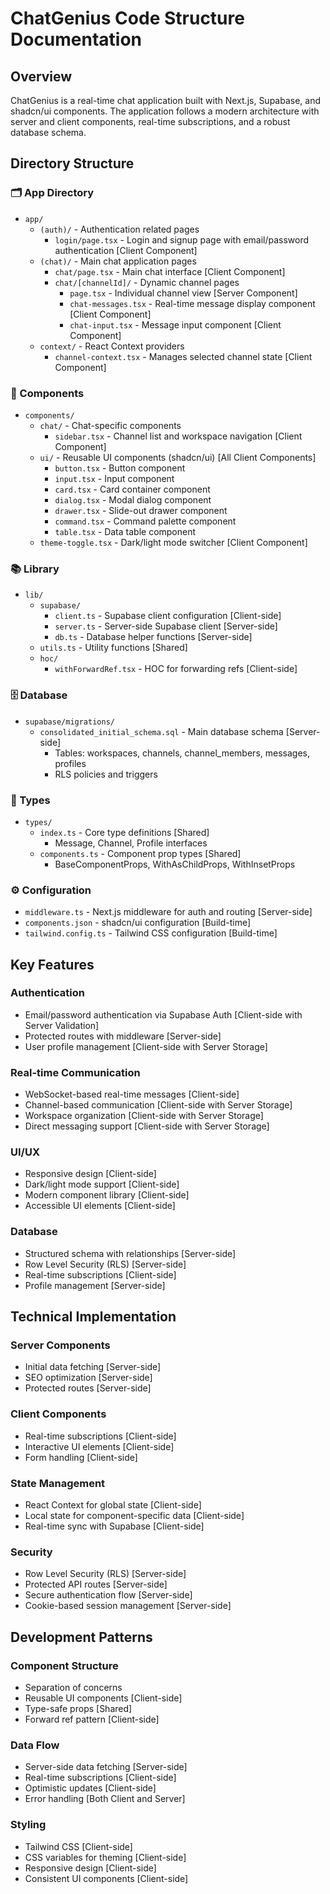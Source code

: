 # ChatGenius Code Structure Documentation

## Overview
ChatGenius is a real-time chat application built with Next.js, Supabase, and shadcn/ui components. The application follows a modern architecture with server and client components, real-time subscriptions, and a robust database schema.

## Directory Structure

### 🗂️ App Directory
- `app/`
  - `(auth)/` - Authentication related pages
    - `login/page.tsx` - Login and signup page with email/password authentication [Client Component]
  - `(chat)/` - Main chat application pages
    - `chat/page.tsx` - Main chat interface [Client Component]
    - `chat/[channelId]/` - Dynamic channel pages
      - `page.tsx` - Individual channel view [Server Component]
      - `chat-messages.tsx` - Real-time message display component [Client Component]
      - `chat-input.tsx` - Message input component [Client Component]
  - `context/` - React Context providers
    - `channel-context.tsx` - Manages selected channel state [Client Component]

### 🧩 Components
- `components/`
  - `chat/` - Chat-specific components
    - `sidebar.tsx` - Channel list and workspace navigation [Client Component]
  - `ui/` - Reusable UI components (shadcn/ui) [All Client Components]
    - `button.tsx` - Button component
    - `input.tsx` - Input component
    - `card.tsx` - Card container component
    - `dialog.tsx` - Modal dialog component
    - `drawer.tsx` - Slide-out drawer component
    - `command.tsx` - Command palette component
    - `table.tsx` - Data table component
  - `theme-toggle.tsx` - Dark/light mode switcher [Client Component]

### 📚 Library
- `lib/`
  - `supabase/`
    - `client.ts` - Supabase client configuration [Client-side]
    - `server.ts` - Server-side Supabase client [Server-side]
    - `db.ts` - Database helper functions [Server-side]
  - `utils.ts` - Utility functions [Shared]
  - `hoc/`
    - `withForwardRef.tsx` - HOC for forwarding refs [Client-side]

### 🗄️ Database
- `supabase/migrations/`
  - `consolidated_initial_schema.sql` - Main database schema [Server-side]
    - Tables: workspaces, channels, channel_members, messages, profiles
    - RLS policies and triggers

### 📝 Types
- `types/`
  - `index.ts` - Core type definitions [Shared]
    - Message, Channel, Profile interfaces
  - `components.ts` - Component prop types [Shared]
    - BaseComponentProps, WithAsChildProps, WithInsetProps

### ⚙️ Configuration
- `middleware.ts` - Next.js middleware for auth and routing [Server-side]
- `components.json` - shadcn/ui configuration [Build-time]
- `tailwind.config.ts` - Tailwind CSS configuration [Build-time]

## Key Features

### Authentication
- Email/password authentication via Supabase Auth [Client-side with Server Validation]
- Protected routes with middleware [Server-side]
- User profile management [Client-side with Server Storage]

### Real-time Communication
- WebSocket-based real-time messages [Client-side]
- Channel-based communication [Client-side with Server Storage]
- Workspace organization [Client-side with Server Storage]
- Direct messaging support [Client-side with Server Storage]

### UI/UX
- Responsive design [Client-side]
- Dark/light mode support [Client-side]
- Modern component library [Client-side]
- Accessible UI elements [Client-side]

### Database
- Structured schema with relationships [Server-side]
- Row Level Security (RLS) [Server-side]
- Real-time subscriptions [Client-side]
- Profile management [Server-side]

## Technical Implementation

### Server Components
- Initial data fetching [Server-side]
- SEO optimization [Server-side]
- Protected routes [Server-side]

### Client Components
- Real-time subscriptions [Client-side]
- Interactive UI elements [Client-side]
- Form handling [Client-side]

### State Management
- React Context for global state [Client-side]
- Local state for component-specific data [Client-side]
- Real-time sync with Supabase [Client-side]

### Security
- Row Level Security (RLS) [Server-side]
- Protected API routes [Server-side]
- Secure authentication flow [Server-side]
- Cookie-based session management [Server-side]

## Development Patterns

### Component Structure
- Separation of concerns
- Reusable UI components [Client-side]
- Type-safe props [Shared]
- Forward ref pattern [Client-side]

### Data Flow
- Server-side data fetching [Server-side]
- Real-time subscriptions [Client-side]
- Optimistic updates [Client-side]
- Error handling [Both Client and Server]

### Styling
- Tailwind CSS [Client-side]
- CSS variables for theming [Client-side]
- Responsive design [Client-side]
- Consistent UI components [Client-side]